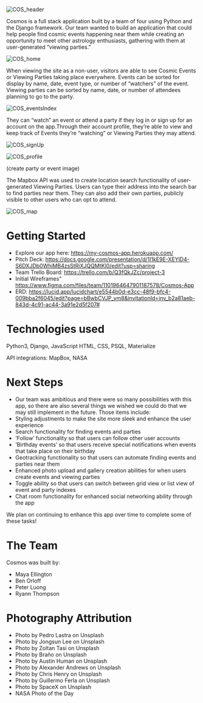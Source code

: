 ![COS_header](https://images.squarespace-cdn.com/content/v1/5942c7c820099e1dd1e2f0b1/1651845407592-0JVRSWMIUCOF00U4SCNP/COSMOS+README+HEADER.png?format=2500w) 

Cosmos is a full stack application built by a team of four using Python and the Django framework. Our team wanted to build an application that could help people find cosmic events happening near them while creating an opportunity to meet other astrology enthusiasts, gathering with them at user-generated “viewing parties.” 

![COS_home](https://images.squarespace-cdn.com/content/v1/5942c7c820099e1dd1e2f0b1/1651844828682-MVARQPQ8IJBBFBES4GOA/Screen+Shot+2022-05-06+at+9.06.33+AM.png?format=2500w) 

When viewing the site as a non-user, visitors are able to see Cosmic Events or Viewing Parties taking place everywhere. Events can be sorted for display by name, date, event type, or number of “watchers” of the event. Viewing parties can be sorted by name, date, or number of attendees planning to go to the party.

![COS_eventsIndex](https://images.squarespace-cdn.com/content/v1/5942c7c820099e1dd1e2f0b1/1651844827463-468BX8UJHWB31OR10ET9/Screen+Shot+2022-05-05+at+9.05.31+PM.png?format=2500w) 

They can “watch” an event or attend a party if they log in or sign up for an account on the app.Through their account profile, they’re able to view and keep track of Events they’re “watching” or Viewing Parties they may attend.

![COS_signUp](https://images.squarespace-cdn.com/content/v1/5942c7c820099e1dd1e2f0b1/1651844831562-VGT0WZQ69F6PQAOHP5FW/Screen+Shot+2022-05-06+at+9.19.12+AM.png?format=2500w)

![COS_profile](https://images.squarespace-cdn.com/content/v1/5942c7c820099e1dd1e2f0b1/1651844830297-8DT72BM2O42FIMR4FGVF/Screen+Shot+2022-05-06+at+9.11.38+AM.png?format=2500w) 

(create party or event image)
 
The Mapbox API was used to create location search functionality of user-generated Viewing Parties. Users can type their address into the search bar to find parties near them. They can also add their own parties, publicly visible to other users who can opt to attend.

![COS_map](https://images.squarespace-cdn.com/content/v1/5942c7c820099e1dd1e2f0b1/1651844831522-DMS40ONXAUQAFAB4H1Y4/Screen+Shot+2022-05-06+at+9.15.43+AM.png?format=2500w) 


# Getting Started 
- Explore our app here: https://my-cosmos-app.herokuapp.com/
- Pitch Deck: https://docs.google.com/presentation/d/1I1kE9E-XEYlD4-S6DXJDb0WhiMB4zsStRiXJQQMtKl0/edit?usp=sharing
- Team Trello Board: https://trello.com/b/Q3fQkJZc/project-3 
- Initial Wireframes” https://www.figma.com/files/team/1101964647901187578/Cosmos-App 
- ERD: https://lucid.app/lucidchart/e5544b0d-e3cc-48f9-bfc4-009bba2f6045/edit?page=bBwbCVJP_ym8&invitationId=inv_b2a81aeb-843d-4c91-ac44-3a91e2d5f207# 


# Technologies used
Python3, Django, JavaScript HTML, CSS, PSQL, Materialize

API integrations: MapBox, NASA

# Next Steps
- Our team was ambitious and there were so many possibilities with this app, so there are also several things we wished we could do that we may still implement in the future. Those items include:
- Styling adjustments to make the site more sleek and enhance the user experience
- Search functionality for finding events and parties
- ‘Follow’ functionality so that users can follow other user accounts
- ‘Birthday events’ so that users receive special notifications when events that take place on their birthday
- Geotracking functionality so that users can automate finding events and parties near them
- Enhanced photo upload and gallery creation abilities for when users create events and viewing parties
- Toggle ability so that users can switch between grid view or list view of event and party indexes
- Chat room functionality for enhanced social networking ability through the app

We plan on continuing to enhance this app over time to complete some of these tasks!

# The Team

Cosmos was built by:

- Maya Ellington
- Ben Orloff
- Peter Luong
- Ryann Thompson

# Photography Attribution
- Photo by Pedro Lastra on Unsplash
- Photo by Jongsun Lee on Unsplash
- Photo by Zoltan Tasi on Unsplash
- Photo by Braňo on Unsplash
- Photo by Austin Human on Unsplash
- Photo by Alexander Andrews on Unsplash
- Photo by Chris Henry on Unsplash
- Photo by Guillermo Ferla on Unsplash
- Photo by SpaceX on Unsplash
- NASA Photo of the Day
